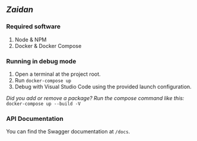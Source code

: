 ## *Zaidan*
### Required software
1. Node & NPM
2. Docker & Docker Compose

### Running in debug mode
1. Open a terminal at the project root.
2. Run `docker-compose up`
3. Debug with Visual Studio Code using the provided launch configuration.

*Did you add or remove a package? Run the compose command like this:* `docker-compose up --build -V`

### API Documentation
You can find the Swagger documentation at `/docs`.